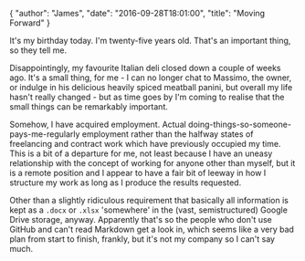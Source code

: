 {
  "author": "James",
  "date": "2016-09-28T18:01:00",
  "title": "Moving Forward"
}

It's my birthday today. I'm twenty-five years old. That's an important thing, so they tell me.

Disappointingly, my favourite Italian deli closed down a couple of weeks ago. It's a small thing, for me -
I can no longer chat to Massimo, the owner, or indulge in his delicious heavily spiced meatball panini,
but overall my life hasn't really changed - but as time goes by I'm coming to realise that the small things can be
remarkably important.

Somehow, I have acquired employment. Actual doing-things-so-someone-pays-me-regularly employment rather than the
halfway states of freelancing and contract work which have previously occupied my time. This is a bit of a departure
for me, not least because I have an uneasy relationship with the concept of working for anyone other than myself,
but it is a remote position and I appear to have a fair bit of leeway in how I structure my work as long as I
produce the results requested.

Other than a slightly ridiculous requirement that basically all information is kept as a `.docx` or `.xlsx` 'somewhere'
in the (vast, semistructured) Google Drive storage, anyway. Apparently that's so the people who don't use GitHub and
can't read Markdown get a look in, which seems like a very bad plan from start to finish, frankly, but it's not my company
so I can't say much.
